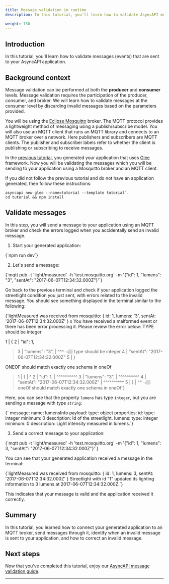 ```yaml
---
title: Message validation in runtime
description: In this tutorial, you'll learn how to validate AsyncAPI messages (events).

weight: 130
---
```


## Introduction
In this tutorial, you'll learn how to validate messages (events) that are sent to your AsyncAPI application.

## Background context
Message validation can be performed at both the **producer** and **consumer** levels. Message validation requires the participation of the producer, consumer, and broker. We will learn how to validate messages at the consumer level by discarding invalid messages based on the parameters provided.

You will be using the [Eclipse Mosquitto](https://mosquitto.org/) broker. The MQTT protocol provides a lightweight method of messaging using a publish/subscribe model. You will also use an MQTT client that runs an MQTT library and connects to an MQTT broker over a network. Here publishers and subscribers are MQTT clients. The publisher and subscriber labels refer to whether the client is publishing or subscribing to receive messages.

In the [previous tutorial](https://asyncapi.com/docs/tutorials/generate-code), you generated your application that uses [Glee](https://github.com/asyncapi/glee) framework. Now you will be validating the messages which you will be sending to your application using a Mosquitto broker and an MQTT client.

<Remember>

If you did not follow the previous tutorial and do not have an application generated, then follow these instructions: 

    asyncapi new glee --name=tutorial --template tutorial`.
    cd tutorial && npm install

</Remember>

## Validate messages
In this step, you will send a message to your application using an MQTT broker and check the errors logged when you accidentally send an invalid message.

1. Start your generated application:

<CodeBlock language="bash">
{`npm run dev`}
</CodeBlock>

2. Let's send a message:

<CodeBlock language="bash">
  {`mqtt pub -t 'light/measured' -h 'test.mosquitto.org' -m '{"id": 1, "lumens": "3", "sentAt": "2017-06-07T12:34:32.000Z"}'`}
</CodeBlock>

Go back to the previous terminal and check if your application logged the streetlight condition you just sent, with errors related to the invalid message. You should see something displayed in the terminal similar to the following:

<CodeBlock language="bash">
  {`lightMeasured was received from mosquitto:
{ id: 1, lumens: '3', sentAt: '2017-06-07T12:34:32.000Z' }
x You have received a malformed event or there has been error processing it. Please review the error below:
TYPE should be integer
 
  1 | {
  2 |   "id": 1,
> 3 |   "lumens": "3",
    |             ^^^ 👈🏽  type should be integer
  4 |   "sentAt": "2017-06-07T12:34:32.000Z"
  5 | }
 
ONEOF should match exactly one schema in oneOf
 
> 1 | {
    | ^
> 2 |   "id": 1,
    | ^^^^^^^^^^
> 3 |   "lumens": "3",
    | ^^^^^^^^^^
> 4 |   "sentAt": "2017-06-07T12:34:32.000Z"
    | ^^^^^^^^^^
> 5 | }
    | ^^ 👈🏽  oneOf should match exactly one schema in oneOf`}
</CodeBlock>

Here, you can see that the property `lumens` has type `integer`, but you are sending a message with type `string`:

<CodeBlock language="yaml" highlightedLines={[10,11]}>
  {`  message:
        name: lumensInfo
        payload:
          type: object
          properties:
            id:
              type: integer
              minimum: 0
              description: Id of the streetlight.
            lumens:
              type: integer
              minimum: 0
              description: Light intensity measured in lumens.`}
</CodeBlock>

3. Send a correct message to your application:

<CodeBlock language="bash">
  {`mqtt pub -t 'light/measured' -h 'test.mosquitto.org' -m '{"id": 1, "lumens": 3, "sentAt": "2017-06-07T12:34:32.000Z"}'`}
</CodeBlock>

You can see that your generated application received a message in the terminal:

<CodeBlock language="bash">
  {`lightMeasured was received from mosquitto:
{ id: 1, lumens: 3, sentAt: '2017-06-07T12:34:32.000Z' }
Streetlight with id "1" updated its lighting information to 3 lumens at 2017-06-07T12:34:32.000Z.`}
</CodeBlock>

This indicates that your message is valid and the application received it correctly.

## Summary
In this tutorial, you learned how to connect your generated application to an MQTT broker, send messages through it, identify when an invalid message is sent to your application, and how to correct an invalid message. 

## Next steps
Now that you've completed this tutorial, enjoy our [AsyncAPI message validation guide](https://www.asyncapi.com/docs/guides/message-validation).

---
